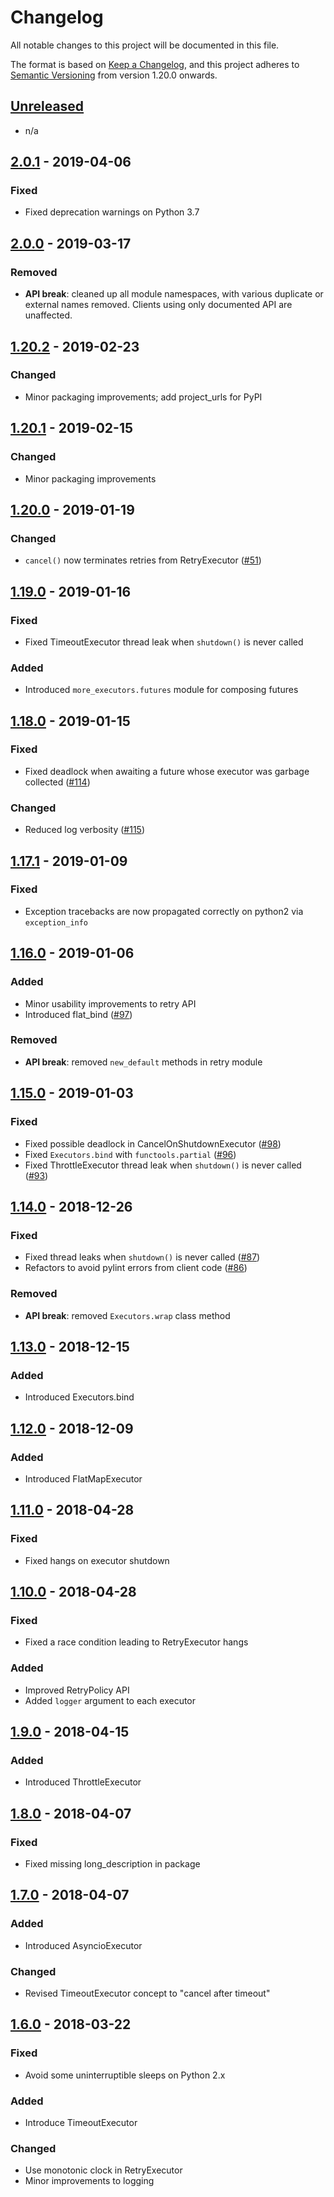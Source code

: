 # Changelog
All notable changes to this project will be documented in this file.

The format is based on [Keep a Changelog](https://keepachangelog.com/en/1.0.0/),
and this project adheres to [Semantic Versioning](https://semver.org/spec/v2.0.0.html)
from version 1.20.0 onwards.

## [Unreleased]

- n/a

## [2.0.1] - 2019-04-06

### Fixed
- Fixed deprecation warnings on Python 3.7

## [2.0.0] - 2019-03-17

### Removed
- **API break**: cleaned up all module namespaces, with various duplicate or
  external names removed. Clients using only documented API are unaffected.

## [1.20.2] - 2019-02-23

### Changed
- Minor packaging improvements; add project_urls for PyPI

## [1.20.1] - 2019-02-15

### Changed
- Minor packaging improvements

## [1.20.0] - 2019-01-19
### Changed
- `cancel()` now terminates retries from RetryExecutor
  ([#51](https://github.com/rohanpm/more-executors/issues/51))


## [1.19.0] - 2019-01-16
### Fixed
- Fixed TimeoutExecutor thread leak when `shutdown()` is never called

### Added
- Introduced `more_executors.futures` module for composing futures


## [1.18.0] - 2019-01-15

### Fixed
- Fixed deadlock when awaiting a future whose executor was garbage collected
  ([#114](https://github.com/rohanpm/more-executors/issues/114))

### Changed
- Reduced log verbosity
  ([#115](https://github.com/rohanpm/more-executors/issues/115))


## [1.17.1] - 2019-01-09

### Fixed
- Exception tracebacks are now propagated correctly on python2
  via `exception_info`


## [1.16.0] - 2019-01-06

### Added
- Minor usability improvements to retry API
- Introduced flat_bind
  ([#97](https://github.com/rohanpm/more-executors/issues/97))

### Removed
- **API break**: removed `new_default` methods in retry module


## [1.15.0] - 2019-01-03

### Fixed
- Fixed possible deadlock in CancelOnShutdownExecutor
  ([#98](https://github.com/rohanpm/more-executors/issues/98))
- Fixed `Executors.bind` with `functools.partial`
  ([#96](https://github.com/rohanpm/more-executors/issues/96))
- Fixed ThrottleExecutor thread leak when `shutdown()` is never called
  ([#93](https://github.com/rohanpm/more-executors/issues/93))


## [1.14.0] - 2018-12-26

### Fixed
- Fixed thread leaks when `shutdown()` is never called
  ([#87](https://github.com/rohanpm/more-executors/issues/87))
- Refactors to avoid pylint errors from client code
  ([#86](https://github.com/rohanpm/more-executors/issues/86))

### Removed
- **API break**: removed `Executors.wrap` class method


## [1.13.0] - 2018-12-15

### Added
- Introduced Executors.bind


## [1.12.0] - 2018-12-09

### Added
- Introduced FlatMapExecutor


## [1.11.0] - 2018-04-28

### Fixed
- Fixed hangs on executor shutdown


## [1.10.0] - 2018-04-28

### Fixed
- Fixed a race condition leading to RetryExecutor hangs

### Added
- Improved RetryPolicy API
- Added `logger` argument to each executor


## [1.9.0] - 2018-04-15

### Added
- Introduced ThrottleExecutor


## [1.8.0] - 2018-04-07

### Fixed
- Fixed missing long_description in package


## [1.7.0] - 2018-04-07

### Added
- Introduced AsyncioExecutor

### Changed
- Revised TimeoutExecutor concept to "cancel after timeout"


## [1.6.0] - 2018-03-22

### Fixed
- Avoid some uninterruptible sleeps on Python 2.x

### Added
- Introduce TimeoutExecutor

### Changed
- Use monotonic clock in RetryExecutor
- Minor improvements to logging


[Unreleased]: https://github.com/rohanpm/more-executors/compare/v2.0.1...HEAD
[2.0.1]: https://github.com/rohanpm/more-executors/compare/v2.0.0...v2.0.1
[2.0.0]: https://github.com/rohanpm/more-executors/compare/v1.20.2...v2.0.0
[1.20.2]: https://github.com/rohanpm/more-executors/compare/v1.20.1...v1.20.2
[1.20.1]: https://github.com/rohanpm/more-executors/compare/v1.20.0...v1.20.1
[1.20.0]: https://github.com/rohanpm/more-executors/compare/v1.19.0...v1.20.0
[1.19.0]: https://github.com/rohanpm/more-executors/compare/v1.18.0...v1.19.0
[1.18.0]: https://github.com/rohanpm/more-executors/compare/v1.17.1...v1.18.0
[1.17.1]: https://github.com/rohanpm/more-executors/compare/v1.16.0...v1.17.1
[1.16.0]: https://github.com/rohanpm/more-executors/compare/v1.15.0...v1.16.0
[1.15.0]: https://github.com/rohanpm/more-executors/compare/v1.14.0...v1.15.0
[1.14.0]: https://github.com/rohanpm/more-executors/compare/v1.13.0...v1.14.0
[1.13.0]: https://github.com/rohanpm/more-executors/compare/v1.12.0...v1.13.0
[1.12.0]: https://github.com/rohanpm/more-executors/compare/v1.11.0...v1.12.0
[1.11.0]: https://github.com/rohanpm/more-executors/compare/v1.10.0...v1.11.0
[1.10.0]: https://github.com/rohanpm/more-executors/compare/v1.9.0...v1.10.0
[1.9.0]: https://github.com/rohanpm/more-executors/compare/v1.8.0...v1.9.0
[1.8.0]: https://github.com/rohanpm/more-executors/compare/v1.7.0...v1.8.0
[1.7.0]: https://github.com/rohanpm/more-executors/compare/v1.6.0...v1.7.0
[1.6.0]: https://github.com/rohanpm/more-executors/compare/v1.5.0...v1.6.0
